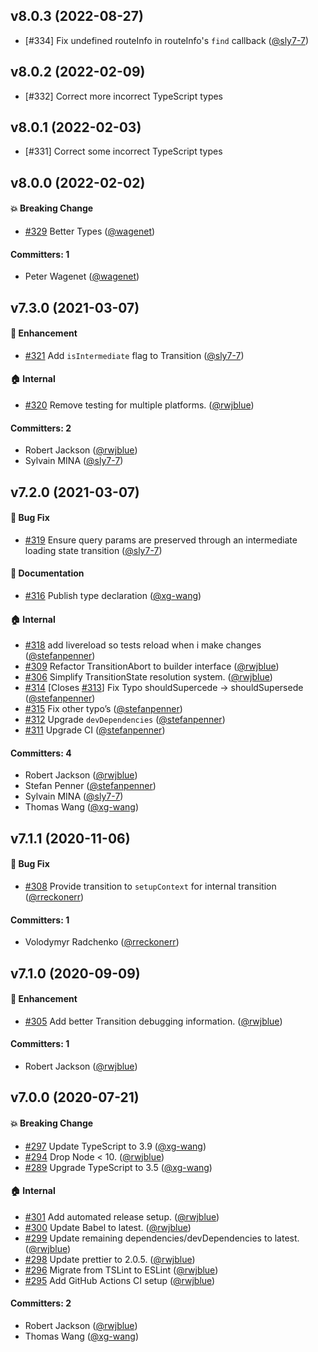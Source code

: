## v8.0.3 (2022-08-27)

- [#334] Fix undefined routeInfo in routeInfo's `find` callback ([@sly7-7](https://github.com/sly7-7))


## v8.0.2 (2022-02-09)

- [#332] Correct more incorrect TypeScript types

## v8.0.1 (2022-02-03)

- [#331] Correct some incorrect TypeScript types

## v8.0.0 (2022-02-02)

#### :boom: Breaking Change

- [#329](https://github.com/tildeio/router.js/pull/329) Better Types ([@wagenet](https://github.com/wagenet))

#### Committers: 1

- Peter Wagenet ([@wagenet](https://github.com/wagenet))

## v7.3.0 (2021-03-07)

#### :rocket: Enhancement

- [#321](https://github.com/tildeio/router.js/pull/321) Add `isIntermediate` flag to Transition ([@sly7-7](https://github.com/sly7-7))

#### :house: Internal

- [#320](https://github.com/tildeio/router.js/pull/320) Remove testing for multiple platforms. ([@rwjblue](https://github.com/rwjblue))

#### Committers: 2

- Robert Jackson ([@rwjblue](https://github.com/rwjblue))
- Sylvain MINA ([@sly7-7](https://github.com/sly7-7))

## v7.2.0 (2021-03-07)

#### :bug: Bug Fix

- [#319](https://github.com/tildeio/router.js/pull/319) Ensure query params are preserved through an intermediate loading state transition ([@sly7-7](https://github.com/sly7-7))

#### :memo: Documentation

- [#316](https://github.com/tildeio/router.js/pull/316) Publish type declaration ([@xg-wang](https://github.com/xg-wang))

#### :house: Internal

- [#318](https://github.com/tildeio/router.js/pull/318) add livereload so tests reload when i make changes ([@stefanpenner](https://github.com/stefanpenner))
- [#309](https://github.com/tildeio/router.js/pull/309) Refactor TransitionAbort to builder interface ([@rwjblue](https://github.com/rwjblue))
- [#306](https://github.com/tildeio/router.js/pull/306) Simplify TransitionState resolution system. ([@rwjblue](https://github.com/rwjblue))
- [#314](https://github.com/tildeio/router.js/pull/314) [Closes [#313](https://github.com/tildeio/router.js/issues/313)] Fix Typo shouldSupercede -> shouldSupersede ([@stefanpenner](https://github.com/stefanpenner))
- [#315](https://github.com/tildeio/router.js/pull/315) Fix other typo’s ([@stefanpenner](https://github.com/stefanpenner))
- [#312](https://github.com/tildeio/router.js/pull/312) Upgrade `devDependencies` ([@stefanpenner](https://github.com/stefanpenner))
- [#311](https://github.com/tildeio/router.js/pull/311) Upgrade CI ([@stefanpenner](https://github.com/stefanpenner))

#### Committers: 4

- Robert Jackson ([@rwjblue](https://github.com/rwjblue))
- Stefan Penner ([@stefanpenner](https://github.com/stefanpenner))
- Sylvain MINA ([@sly7-7](https://github.com/sly7-7))
- Thomas Wang ([@xg-wang](https://github.com/xg-wang))

## v7.1.1 (2020-11-06)

#### :bug: Bug Fix

- [#308](https://github.com/tildeio/router.js/pull/308) Provide transition to `setupContext` for internal transition ([@rreckonerr](https://github.com/rreckonerr))

#### Committers: 1

- Volodymyr Radchenko ([@rreckonerr](https://github.com/rreckonerr))

## v7.1.0 (2020-09-09)

#### :rocket: Enhancement

- [#305](https://github.com/tildeio/router.js/pull/305) Add better Transition debugging information. ([@rwjblue](https://github.com/rwjblue))

#### Committers: 1

- Robert Jackson ([@rwjblue](https://github.com/rwjblue))

## v7.0.0 (2020-07-21)

#### :boom: Breaking Change

- [#297](https://github.com/tildeio/router.js/pull/297) Update TypeScript to 3.9 ([@xg-wang](https://github.com/xg-wang))
- [#294](https://github.com/tildeio/router.js/pull/294) Drop Node < 10. ([@rwjblue](https://github.com/rwjblue))
- [#289](https://github.com/tildeio/router.js/pull/289) Upgrade TypeScript to 3.5 ([@xg-wang](https://github.com/xg-wang))

#### :house: Internal

- [#301](https://github.com/tildeio/router.js/pull/301) Add automated release setup. ([@rwjblue](https://github.com/rwjblue))
- [#300](https://github.com/tildeio/router.js/pull/300) Update Babel to latest. ([@rwjblue](https://github.com/rwjblue))
- [#299](https://github.com/tildeio/router.js/pull/299) Update remaining dependencies/devDependencies to latest. ([@rwjblue](https://github.com/rwjblue))
- [#298](https://github.com/tildeio/router.js/pull/298) Update prettier to 2.0.5. ([@rwjblue](https://github.com/rwjblue))
- [#296](https://github.com/tildeio/router.js/pull/296) Migrate from TSLint to ESLint ([@rwjblue](https://github.com/rwjblue))
- [#295](https://github.com/tildeio/router.js/pull/295) Add GitHub Actions CI setup ([@rwjblue](https://github.com/rwjblue))

#### Committers: 2

- Robert Jackson ([@rwjblue](https://github.com/rwjblue))
- Thomas Wang ([@xg-wang](https://github.com/xg-wang))
